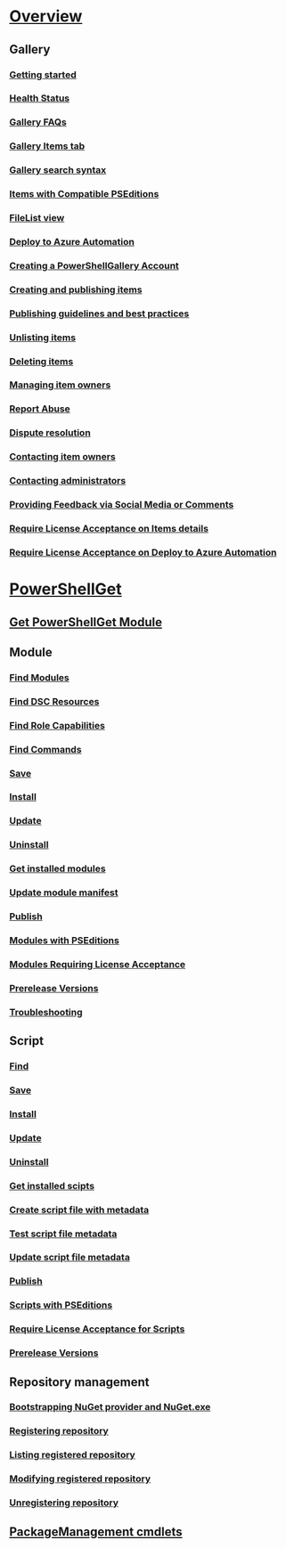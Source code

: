 # [Overview](readme.md)
## Gallery
### [Getting started](psgallery/psgallery_gettingstarted.md)
### [Health Status](psgallery/psgallery_status.md)
### [Gallery FAQs](psgallery/psgallery_faqs.md)
### [Gallery Items tab](psgallery/psgallery_items_tab.md)
### [Gallery search syntax](psgallery/psgallery_search_syntax.md)
### [Items with Compatible PSEditions](psgallery/psgallery_pseditions.md)
### [FileList view](psgallery/psgallery_filelist_feature.md)
### [Deploy to Azure Automation](psgallery/psgallery_deploy_to_azure_automation.md)
### [Creating a PowerShellGallery Account](psgallery/psgallery_creating_an_account.md)
### [Creating and publishing items](psgallery/Creating-and-Publishing-an-item.md)
### [Publishing guidelines and best practices](psgallery/psgallery-PublishingGuidelines.md)
### [Unlisting items](psgallery/psgallery_unlist_items.md)
### [Deleting items](psgallery/Deleting-Items.md)
### [Managing item owners](psgallery/Managing-Item-Owners.md)
### [Report Abuse](psgallery/psgallery_report_abuse.md)
### [Dispute resolution](psgallery/psgallery_dispute_resolution.md)
### [Contacting item owners](psgallery/psgallery_contacting_item_owners.md)
### [Contacting administrators](psgallery/psgallery_contacting_administrators.md)
### [Providing Feedback via Social Media or Comments](psgallery/psgallery-SocialMediaFeedback.md)
### [Require License Acceptance on Items details](psgallery/psgallery_requires_license_acceptance.md)
### [Require License Acceptance on Deploy to Azure Automation](psgallery/psgallery_deploy_to_azure_automation_requireLicenseAcceptance.md)

# [PowerShellGet](psget/overview.md)
## [Get PowerShellGet Module](psget/get_psget_module.md)

## Module
### [Find Modules](psget/module/psget_find-module.md)
### [Find DSC Resources](psget/module/psget_find-dscresource.md)
### [Find Role Capabilities](psget/module/psget_find-rolecapability.md)
### [Find Commands](psget/module/psget_find-command.md)
### [Save](psget/module/psget_save-module.md)
### [Install](psget/module/psget_install-module.md)
### [Update](psget/module/psget_update-module.md)
### [Uninstall](psget/module/psget_uninstall-module.md)
### [Get installed modules](psget/module/psget_get-installedmodule.md)
### [Update module manifest](psget/module/psget_update-modulemanifest.md)
### [Publish](psget/module/psget_publish-module.md)
### [Modules with PSEditions](psget/module/modulewithpseditionsupport.md)
### [Modules Requiring License Acceptance](psget/module/RequireLicenseAcceptance.md)
### [Prerelease Versions](psget/module/PreReleaseModule.md)
### [Troubleshooting](psget/psget_cmdlets_troubleshooting.md)

## Script
### [Find](psget/script/psget_find-script.md)
### [Save](psget/script/psget_save-script.md)
### [Install](psget/script/psget_install-script.md)
### [Update](psget/script/psget_update-script.md)
### [Uninstall](psget/script/psget_uninstall-script.md)
### [Get installed scipts](psget/script/psget_get-installedscript.md)
### [Create script file with metadata](psget/script/psget_new-scriptfileinfo.md)
### [Test script file metadata](psget/script/psget_test-scriptfileinfo.md)
### [Update script file metadata](psget/script/psget_update-scriptfileinfo.md)
### [Publish](psget/script/psget_publish-script.md)
### [Scripts with PSEditions](psget/script/scriptwithpseditionsupport.md)
### [Require License Acceptance for Scripts](psget/script/script_RequireLicenseAcceptance.md)
### [Prerelease Versions](psget/script/PreReleaseScript.md)
## Repository management
### [Bootstrapping NuGet provider and NuGet.exe](psget/repository/bootstrapping_nuget_proivder_and_exe.md)
### [Registering repository](psget/repository/psget_register-psrepository.md)
### [Listing registered repository](psget/repository/psget_get-psrepository.md)
### [Modifying registered repository](psget/repository/psget_set-psrepository.md)
### [Unregistering repository](psget/repository/psget_unregister-psrepository.md)

## [PackageManagement cmdlets](psget/oneget/PackageManagement_cmdlets.md)
